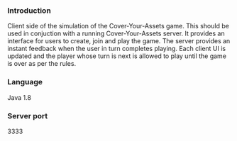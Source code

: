 <h3>Introduction</h3>
<p>
  Client side of the simulation of the Cover-Your-Assets game. This should be used in conjuction with a running 
  Cover-Your-Assets server. It provides an interface for users to create, join and play the game. The server
  provides an instant feedback when the user in turn completes playing. Each client UI is updated and the player whose turn is next is allowed
  to play until the game is over as per the rules.
</p>
<h3>Language</h3>
<p>Java 1.8</p>
<h3>Server port</h3>
<p>3333</p>
